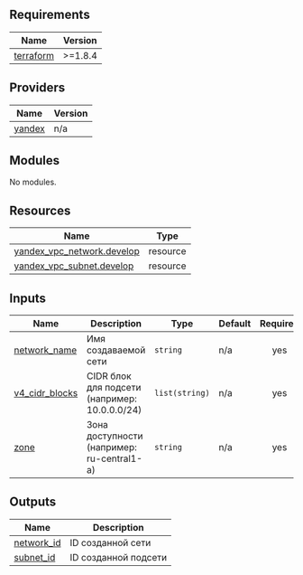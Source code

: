 <!-- BEGIN_TF_DOCS -->
## Requirements

| Name | Version |
|------|---------|
| <a name="requirement_terraform"></a> [terraform](#requirement\_terraform) | >=1.8.4 |

## Providers

| Name | Version |
|------|---------|
| <a name="provider_yandex"></a> [yandex](#provider\_yandex) | n/a |

## Modules

No modules.

## Resources

| Name | Type |
|------|------|
| [yandex_vpc_network.develop](https://registry.terraform.io/providers/yandex-cloud/yandex/latest/docs/resources/vpc_network) | resource |
| [yandex_vpc_subnet.develop](https://registry.terraform.io/providers/yandex-cloud/yandex/latest/docs/resources/vpc_subnet) | resource |

## Inputs

| Name | Description | Type | Default | Required |
|------|-------------|------|---------|:--------:|
| <a name="input_network_name"></a> [network\_name](#input\_network\_name) | Имя создаваемой сети | `string` | n/a | yes |
| <a name="input_v4_cidr_blocks"></a> [v4\_cidr\_blocks](#input\_v4\_cidr\_blocks) | CIDR блок для подсети (например: 10.0.0.0/24) | `list(string)` | n/a | yes |
| <a name="input_zone"></a> [zone](#input\_zone) | Зона доступности (например: ru-central1-a) | `string` | n/a | yes |

## Outputs

| Name | Description |
|------|-------------|
| <a name="output_network_id"></a> [network\_id](#output\_network\_id) | ID созданной сети |
| <a name="output_subnet_id"></a> [subnet\_id](#output\_subnet\_id) | ID созданной подсети |
<!-- END_TF_DOCS -->